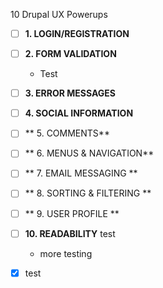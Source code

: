 10 Drupal UX Powerups

 
- [ ] **1.  LOGIN/REGISTRATION**

 
- [ ] **2.  FORM VALIDATION**
  - Test
 
- [ ] **3.  ERROR MESSAGES**
 
- [ ] **4.  SOCIAL INFORMATION**
 
- [ ] ** 5.  COMMENTS**
 
- [ ] ** 6.  MENUS & NAVIGATION**
 
- [ ] ** 7.  EMAIL MESSAGING  **
 
- [ ] ** 8.  SORTING & FILTERING **
 
- [ ] ** 9.  USER PROFILE  **
 
- [ ] **10. READABILITY**
test 
   -  more testing 
- [x]  test
